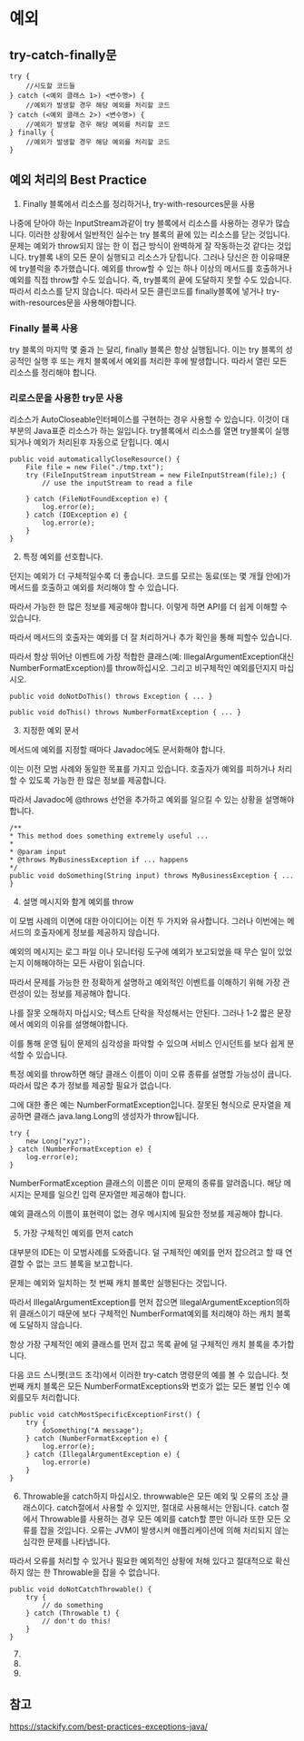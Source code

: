 # 예외

## try-catch-finally문
```
try {
    //시도할 코드들
} catch (<예외 클래스 1>) <변수명>) {
    //예외가 발생할 경우 해당 예외를 처리할 코드
} catch (<예외 클래스 2>) <변수명>) {
    //예외가 발생할 경우 해당 예외를 처리할 코드
} finally {
    //예외가 발생할 경우 해당 예외를 처리할 코드
}
```

## 예외 처리의 Best Practice

1. Finally 블록에서 리소스를 정리하거나, try-with-resources문을 사용

나중에 닫아야 하는 InputStream과같이 try 블록에서 리소스를 사용하는 경우가 많습니다. 이러한 상황에서 일반적인 실수는 try 블록의 끝에 있는 리소스를 닫는 것입니다. 문제는 예외가 throw되지 않는 한 이 접근 방식이 완벽하게 잘 작동하는것 같다는 것입니다. try블록 내의 모든 문이 실행되고 리소스가 닫힙니다. 그러나 당신은 한 이유때문에 try블럭을 추가했습니다.
예외를 throw할 수 있는 하나 이상의 메서드를 호출하거나 예외를 직접 throw할 수도 있습니다. 즉, try블록의 끝에 도달하지 못할 수도 있습니다. 따라서 리소스를 닫지 않습니다. 따라서 모든 클린코드를 finally블록에 넣거나 try-with-resources문을 사용해야합니다.

### Finally 블록 사용

try 블록의 마지막 몇 줄과 는 달리, finally 블록은 항상 실행됩니다. 이는 try 블록의 성공적인 실행 후 또는 캐치 블록에서 예외를 처리한 후에 발생합니다. 따라서 열린 모든 리소스를 정리해야 합니다. 

### 리로스문을 사용한 try문 사용

리소스가 AutoCloseable인터페이스를 구현하는 경우 사용할 수 있습니다. 이것이 대부분의 Java표준 리소스가 하는 일입니다.
try블록에서 리소스를 열면 try블록이 실행되거나 예외가 처리된후 자동으로 닫힙니다.
예시
```
public void automaticallyCloseResource() {
	File file = new File("./tmp.txt");
	try (FileInputStream inputStream = new FileInputStream(file);) {
		// use the inputStream to read a file
		
	} catch (FileNotFoundException e) {
		log.error(e);
	} catch (IOException e) {
		log.error(e);
	}
}
```

2. 특정 예외를 선호합니다.

던지는 예외가 더 구체적일수록 더 좋습니다. 코드를 모르는 동료(또는 몇 개월 안에)가 메서드를 호출하고 예외를 처리해야 할 수 있습니다.

따라서 가능한 한 많은 정보를 제공해야 합니다. 이렇게 하면 API를 더 쉽게 이해할 수 있습니다.

따라서 메서드의 호출자는 예외를 더 잘 처리하거나 추가 확인을 통해 피할수 있습니다.

따라서 항상 뛰어난 이벤트에 가장 적합한 클래스(예: IllegalArgumentException대신 NumberFormatException)를 throw하십시오. 그리고 비구체적인 예외를던지지 마십시오.

```
public void doNotDoThis() throws Exception { ... }
	
public void doThis() throws NumberFormatException { ... }
```

3. 지정한 예외 문서

메서드에 예외를 지정할 때마다 Javadoc에도 문서화해야 합니다.

이는 이전 모범 사례와 동일한 목표를 가지고 있습니다. 호출자가 예외를 피하거나 처리할 수 있도록 가능한 한 많은 정보를 제공합니다.

따라서 Javadoc에 @throws 선언을 추가하고 예외를 일으킬 수 있는 상황을 설명해야 합니다.

```
/**
* This method does something extremely useful ...
*
* @param input
* @throws MyBusinessException if ... happens
*/
public void doSomething(String input) throws MyBusinessException { ... }
 ```

 4. 설명 메시지와 함계 예외를 throw

 이 모범 사례의 이면에 대한 아이디어는 이전 두 가지와 유사합니다. 그러나 이번에는 메서드의 호출자에게 정보를 제공하지 않습니다.

예외의 메시지는 로그 파일 이나 모니터링 도구에 예외가 보고되었을 때 무슨 일이 있었는지 이해해야하는 모든 사람이 읽습니다.

따라서 문제를 가능한 한 정확하게 설명하고 예외적인 이벤트를 이해하기 위해 가장 관련성이 있는 정보를 제공해야 합니다.

나를 잘못 오해하지 마십시오; 텍스트 단락을 작성해서는 안된다. 그러나 1-2 짧은 문장에서 예외의 이유를 설명해야합니다.

이를 통해 운영 팀이 문제의 심각성을 파악할 수 있으며 서비스 인시던트를 보다 쉽게 분석할 수 있습니다.

특정 예외를 throw하면 해당 클래스 이름이 이미 오류 종류를 설명할 가능성이 큽니다. 따라서 많은 추가 정보를 제공할 필요가 없습니다.

그에 대한 좋은 예는 NumberFormatException입니다. 잘못된 형식으로 문자열을 제공하면 클래스 java.lang.Long의 생성자가 throw됩니다.

```
try {
	new Long("xyz");
} catch (NumberFormatException e) {
	log.error(e);
}
```

NumberFormatException 클래스의 이름은 이미 문제의 종류를 알려줍니다. 해당 메시지는 문제를 일으킨 입력 문자열만 제공해야 합니다.

예외 클래스의 이름이 표현력이 없는 경우 메시지에 필요한 정보를 제공해야 합니다.

5. 가장 구체적인 예외를 먼저 catch

대부분의 IDE는 이 모범사례를 도와줍니다. 덜 구체적인 예외를 먼저 잡으려고 할 때 연결할 수 없는 코드 블록을 보고합니다.

문제는 예외와 일치하는 첫 번째 캐치 블록만 실행된다는 것입니다.

따라서 IllegalArgumentException를 먼저 잡으면 IllegalArgumentException의하위 클래스이기 때문에 보다 구체적인 NumberFormat예외를 처리해야 하는 캐치 블록에 도달하지 않습니다.

항상 가장 구체적인 예외 클래스를 먼저 잡고 목록 끝에 덜 구체적인 캐치 블록을 추가합니다.

다음 코드 스니펫(코드 조각)에서 이러한 try-catch 명령문의 예를 볼 수 있습니다. 첫 번째 캐치 블록은 모든 NumberFormatExceptions와 번호가 없는 모든 불법 인수 예외를모두 처리합니다.

```
public void catchMostSpecificExceptionFirst() {
	try {
		doSomething("A message");
	} catch (NumberFormatException e) {
		log.error(e);
	} catch (IllegalArgumentException e) {
		log.error(e)
	}
}
```

6. Throwable을 catch하지 마십시오.
throwwable은 모든 예외 및 오류의 조상 클래스이다. catch절에서 사용할 수 있지만, 절대로 사용해서는 안됩니다. catch 절에서 Throwable를 사용하는 경우 모든 예외를 catch할 뿐만 아니라 또한 모든 오류를 잡을 것입니다. 오류는 JVM이 발생시켜 애플리케이션에 의해 처리되지 않는 심각한 문제를 나타냅니다.

따라서 오류를 처리할 수 있거나 필요한 예외적인 상황에 처해 있다고 절대적으로 확신하지 않는 한 Throwable을 잡을 수 없습니다.

```
public void doNotCatchThrowable() {
	try {
		// do something
	} catch (Throwable t) {
		// don't do this!
	}
}
```
7.
8.
9.


## 참고 
https://stackify.com/best-practices-exceptions-java/